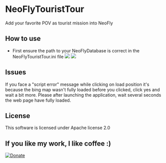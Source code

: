 # NeoFlyTouristTour
Add your favorite POV as tourist mission into NeoFly

## How to use
* First ensure the path to your NeoFlyDatabase is correct in the NeoFlyTouristTour.ini file
![](NeoFlyTouristPOI1.gif)
![](NeoFlyTouristPOI2.gif)

## Issues
If you face a "script error" message while clicking on load position it's because the bing map wasn't fully loaded before you clicked, click yes and wait a bit more. 
Please after launching the application, wait several seconds the web page have fully loaded.

## License
This software is licensed under Apache license 2.0

## If you like my work, I like coffee :)
[![Donate](https://img.shields.io/badge/Donate-PayPal-green.svg)](https://www.paypal.com/cgi-bin/webscr?cmd=_s-xclick&hosted_button_id=G3F8XX7KXN6QQ)

